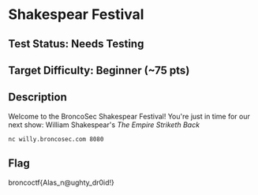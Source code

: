 # Shakespear Festival

## Test Status: Needs Testing

## Target Difficulty: Beginner (~75 pts)

## Description

Welcome to the BroncoSec Shakespear Festival! You're just in time for our next show: William Shakespear's *The Empire Striketh Back*

`nc willy.broncosec.com 8080`

## Flag

broncoctf{Alas_n@ughty_dr0id!}